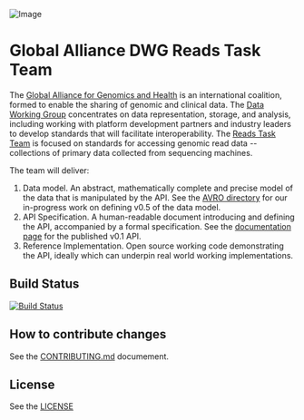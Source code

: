 ![Image](http://genomicsandhealth.org/files/logo_ga.png)

Global Alliance DWG Reads Task Team
===================================

The [Global Alliance for Genomics and Health](http://genomicsandhealth.org/) is an international coalition, formed to enable the sharing of genomic and clinical data.
The [Data Working Group](http://genomicsandhealth.org/files/public/Priorities%20-%20without%20membership%20DWG_0.pdf) concentrates on data representation, storage, and analysis, including working with platform development partners and industry leaders to develop standards that will facilitate interoperability.
The [Reads Task Team](https://groups.google.com/forum/#!forum/dwgreadtaskteam) is focused on standards for accessing genomic read data -- collections of primary data collected from sequencing machines.

The team will deliver:
  1. Data model. An abstract, mathematically complete and precise model of the data that is manipulated by the API. See the [AVRO directory](https://github.com/ga4gh/schemas/tree/master/src/main/resources/avro) for our in-progress work on defining v0.5 of the data model. 
  2. API Specification. A human-readable document introducing and defining the API, accompanied by a formal specification. See the [documentation page](https://ga4gh.github.io/apis/reads/v0.1/) for the published v0.1 API.
  3. Reference Implementation. Open source working code demonstrating the API, ideally which can underpin real world working implementations.

## Build Status

[![Build Status](https://travis-ci.org/ga4gh/ReadTaskTeam.svg?branch=master)](https://travis-ci.org/ga4gh/ReadTaskTeam)

## How to contribute changes

See the [CONTRIBUTING.md](CONTRIBUTING.md) documement.

## License

See the [LICENSE](LICENSE)

